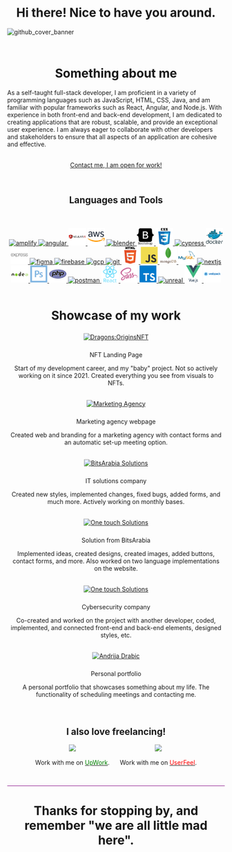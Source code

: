 <h1 align="center">Hi there! Nice to have you around.</h1> 

![github_cover_banner](https://images.squarespace-cdn.com/content/v1/5b1d88f9cc8fedb159735210/1560302563940-G6FI5ZMFI1TGQ5JP947K/ThreeOfJune_Banner01.gif?format=2500w)

<br>
<h1 align="center">Something about me</h1>

<p align:"center">
As a self-taught full-stack developer, I
am proficient in a variety of
programming languages such as
JavaScript, HTML, CSS, Java, and
am familiar with popular frameworks
such as React, Angular, and Node.js.
With experience in both front-end and
back-end development, I am
dedicated to creating applications
that are robust, scalable, and provide
an exceptional user experience. I am
always eager to collaborate with other
developers and stakeholders to ensure
that all aspects of an application are
cohesive and effective.
<br>
<br>
<div align="center">

[Contact me, I am open for work!](mailto:drabic.andrija@gmail.com)

</div>
</p>    
<br>
<h2 align="center">Languages and Tools</h2>
<br>
<br>   
<div align="center">
  <a href="https://aws.amazon.com/amplify/" target="_blank" rel="noreferrer">
    <img
      src="https://docs.amplify.aws/assets/logo-dark.svg"
      alt="amplify"
      width="40"
      height="40"
    />
  </a>
  <a href="https://angular.io" target="_blank" rel="noreferrer">
    <img
      src="https://angular.io/assets/images/logos/angular/angular.svg"
      alt="angular"
      width="40"
      height="40"
    />
  </a>
  <a href="https://angular.io" target="_blank" rel="noreferrer">
    <img
      src="https://raw.githubusercontent.com/devicons/devicon/master/icons/angularjs/angularjs-original-wordmark.svg"
      alt="angularjs"
      width="40"
      height="40"
    />
  </a>
  <a href="https://aws.amazon.com" target="_blank" rel="noreferrer">
    <img
      src="https://raw.githubusercontent.com/devicons/devicon/master/icons/amazonwebservices/amazonwebservices-original-wordmark.svg"
      alt="aws"
      width="40"
      height="40"
    />
  </a>
  <a href="https://www.blender.org/" target="_blank" rel="noreferrer">
    <img
      src="https://download.blender.org/branding/community/blender_community_badge_white.svg"
      alt="blender"
      width="40"
      height="40"
    />
  </a>
  <a href="https://getbootstrap.com" target="_blank" rel="noreferrer">
    <img
      src="https://raw.githubusercontent.com/devicons/devicon/master/icons/bootstrap/bootstrap-plain-wordmark.svg"
      alt="bootstrap"
      width="40"
      height="40"
    />
  </a>
  <a href="https://www.w3schools.com/css/" target="_blank" rel="noreferrer">
    <img
      src="https://raw.githubusercontent.com/devicons/devicon/master/icons/css3/css3-original-wordmark.svg"
      alt="css3"
      width="40"
      height="40"
    />
  </a>
  <a href="https://www.cypress.io" target="_blank" rel="noreferrer">
    <img
      src="https://raw.githubusercontent.com/simple-icons/simple-icons/6e46ec1fc23b60c8fd0d2f2ff46db82e16dbd75f/icons/cypress.svg"
      alt="cypress"
      width="40"
      height="40"
    />
  </a>
  <a href="https://www.docker.com/" target="_blank" rel="noreferrer">
    <img
      src="https://raw.githubusercontent.com/devicons/devicon/master/icons/docker/docker-original-wordmark.svg"
      alt="docker"
      width="40"
      height="40"
    />
  </a>
  <a href="https://expressjs.com" target="_blank" rel="noreferrer">
    <img
      src="https://raw.githubusercontent.com/devicons/devicon/master/icons/express/express-original-wordmark.svg"
      alt="express"
      width="40"
      height="40"
    />
  </a>
  <a href="https://www.figma.com/" target="_blank" rel="noreferrer">
    <img
      src="https://www.vectorlogo.zone/logos/figma/figma-icon.svg"
      alt="figma"
      width="40"
      height="40"
    />
  </a>
  <a href="https://firebase.google.com/" target="_blank" rel="noreferrer">
    <img
      src="https://www.vectorlogo.zone/logos/firebase/firebase-icon.svg"
      alt="firebase"
      width="40"
      height="40"
    />
  </a>
  <a href="https://cloud.google.com" target="_blank" rel="noreferrer">
    <img
      src="https://www.vectorlogo.zone/logos/google_cloud/google_cloud-icon.svg"
      alt="gcp"
      width="40"
      height="40"
    />
  </a>
  <a href="https://git-scm.com/" target="_blank" rel="noreferrer">
    <img
      src="https://www.vectorlogo.zone/logos/git-scm/git-scm-icon.svg"
      alt="git"
      width="40"
      height="40"
    />
  </a>
  <a href="https://www.w3.org/html/" target="_blank" rel="noreferrer">
    <img
      src="https://raw.githubusercontent.com/devicons/devicon/master/icons/html5/html5-original-wordmark.svg"
      alt="html5"
      width="40"
      height="40"
    />
  </a>
  <a
    href="https://developer.mozilla.org/en-US/docs/Web/JavaScript"
    target="_blank"
    rel="noreferrer"
  >
    <img
      src="https://raw.githubusercontent.com/devicons/devicon/master/icons/javascript/javascript-original.svg"
      alt="javascript"
      width="40"
      height="40"
    />
  </a>
  <a href="https://www.mongodb.com/" target="_blank" rel="noreferrer">
    <img
      src="https://raw.githubusercontent.com/devicons/devicon/master/icons/mongodb/mongodb-original-wordmark.svg"
      alt="mongodb"
      width="40"
      height="40"
    />
  </a>
  <a href="https://www.mysql.com/" target="_blank" rel="noreferrer">
    <img
      src="https://raw.githubusercontent.com/devicons/devicon/master/icons/mysql/mysql-original-wordmark.svg"
      alt="mysql"
      width="40"
      height="40"
    />
  </a>
  <a href="https://nextjs.org/" target="_blank" rel="noreferrer">
    <img
      src="https://cdn.worldvectorlogo.com/logos/nextjs-2.svg"
      alt="nextjs"
      width="40"
      height="40"
    />
  </a>
  <a href="https://nodejs.org" target="_blank" rel="noreferrer">
    <img
      src="https://raw.githubusercontent.com/devicons/devicon/master/icons/nodejs/nodejs-original-wordmark.svg"
      alt="nodejs"
      width="40"
      height="40"
    />
  </a>
  <a href="https://www.photoshop.com/en" target="_blank" rel="noreferrer">
    <img
      src="https://raw.githubusercontent.com/devicons/devicon/master/icons/photoshop/photoshop-line.svg"
      alt="photoshop"
      width="40"
      height="40"
    />
  </a>
  <a href="https://www.php.net" target="_blank" rel="noreferrer">
    <img
      src="https://raw.githubusercontent.com/devicons/devicon/master/icons/php/php-original.svg"
      alt="php"
      width="40"
      height="40"
    />
  </a>
  <a href="https://postman.com" target="_blank" rel="noreferrer">
    <img
      src="https://www.vectorlogo.zone/logos/getpostman/getpostman-icon.svg"
      alt="postman"
      width="40"
      height="40"
    />
  </a>
  <a href="https://reactjs.org/" target="_blank" rel="noreferrer">
    <img
      src="https://raw.githubusercontent.com/devicons/devicon/master/icons/react/react-original-wordmark.svg"
      alt="react"
      width="40"
      height="40"
    />
  </a>
  <a href="https://sass-lang.com" target="_blank" rel="noreferrer">
    <img
      src="https://raw.githubusercontent.com/devicons/devicon/master/icons/sass/sass-original.svg"
      alt="sass"
      width="40"
      height="40"
    />
  </a>
  <a href="https://www.typescriptlang.org/" target="_blank" rel="noreferrer">
    <img
      src="https://raw.githubusercontent.com/devicons/devicon/master/icons/typescript/typescript-original.svg"
      alt="typescript"
      width="40"
      height="40"
    />
  </a>
  <a href="https://unrealengine.com/" target="_blank" rel="noreferrer">
    <img
      src="https://raw.githubusercontent.com/kenangundogan/fontisto/036b7eca71aab1bef8e6a0518f7329f13ed62f6b/icons/svg/brand/unreal-engine.svg"
      alt="unreal"
      width="40"
      height="40"
    />
  </a>
  <a href="https://vuejs.org/" target="_blank" rel="noreferrer">
    <img
      src="https://raw.githubusercontent.com/devicons/devicon/master/icons/vuejs/vuejs-original-wordmark.svg"
      alt="vuejs"
      width="40"
      height="40"
    />
  </a>
  <a href="https://webpack.js.org" target="_blank" rel="noreferrer">
    <img
      src="https://raw.githubusercontent.com/devicons/devicon/d00d0969292a6569d45b06d3f350f463a0107b0d/icons/webpack/webpack-original-wordmark.svg"
      alt="webpack"
      width="40"
      height="40"
    />
  </a>
</div>
<br>
<div align="center">
<h1>Showcase of my work</h1>
<div align="center" style="padding:5px;">
  <a href="https://www.dragonsoriginsnft.com" target="_blank">
    <img src="https://dragonsoriginsnft.com/wp-content/uploads/2022/05/logo2-1-300x300.png" alt="Dragons:OriginsNFT" style="height:200px;padding-bottom: 10px;">
    </a>
  <br>
  <p>NFT Landing Page</p>
  <p>Start of my development career, and my "baby" project. Not so actively working on it since 2021. Created everything you see from visuals to NFTs. </p>
<br>
<a href="https://www.andrija.website/dmmarketingagency" target="_blank">
<img src="https://i0.wp.com/andrija.website/dmmarketingagency/wp-content/uploads/2023/03/DM-Marketing-Main-Logo-2400x1800-Croped.png?resize=350%2C90&ssl=1" alt="Marketing Agency" style="height:100px;padding-bottom: 10px;"></a>
  <p>Marketing agency webpage</p>
  <p>Created web and branding for a marketing agency with contact forms and an automatic set-up meeting option.</p>
<br>
<a href="https://www.bitsarabia.com" target="_blank">
<img src="https://dragonsoriginsnft.com/wp-content/uploads/2023/04/nZFbZsmL_400x400-removebg-preview.png" alt="BitsArabia Solutions" style="height:200px;padding-bottom: 10px;"></a>
  <p>IT solutions company</p>
  <p>Created new styles, implemented changes, fixed bugs, added forms, and much more. Actively working on monthly bases.</p>
<br>
<a href="https://www.bitsarabia.com/our-solutions/onetouch" target="_blank">
<img src="https://dragonsoriginsnft.com/wp-content/uploads/2023/04/OneTouch-Logo-removebg-preview.png" alt="One touch Solutions" style="height:200px;padding-bottom: 10px;"></a>
  <p>Solution from BitsArabia</p>
  <p>Implemented ideas, created designs, created images, added buttons, contact forms, and more. Also worked on two language implementations on the website.</p>
<br>
<a href="https://www.sectware.com" target="_blank">
<img src="https://dragonsoriginsnft.com/wp-content/uploads/2023/04/1680035690621-removebg-preview.png" alt="One touch Solutions" style="height:200px;padding-bottom: 10px;"></a>
  <p>Cybersecurity company</p>
  <p>Co-created and worked on the project with another developer, coded, implemented, and connected front-end and back-end elements, designed styles, etc.</p>
<br>
<a href="https://andrija.website" target="_blank">
<img src="https://i0.wp.com/andrija.website/wp-content/uploads/2023/03/cropped-LogoAndrija.png?resize=300%2C100&ssl=1" alt="Andrija Drabic" style="height:100;padding-bottom: 10px;"></a>
  <p>Personal portfolio</p>
  <p>A personal portfolio that showcases something about my life. The functionality of scheduling meetings and contacting me.</p>
<br>
</div>
<h2 align="center">I also love freelancing!</h2>
<div align="center" style="text-align: center;">
  <div style="display: inline-block;padding-right:10px;">
    <a href="https://www.upwork.com/freelancers/drabic" target="_blank">
    <img src="https://assets-global.website-files.com/603fea6471d9d8559d077603/60e5a74547878c8b5a58cb0d_wordmark%20(1).png" style="height:100px;"></a>
    <p style="text-align: center;">Work with me on <a href="https://www.upwork.com/freelancers/drabic" target="_blank"><span style="color: green;">UpWork</span></a>.</p>
  </div>
  <div align="center" style="display: inline-block;padding-left:10px;">
    <a href="https://app.userfeel.com/t/2f69a13c" target="_blank">
      <img src="https://app.userfeel.com/tester/536780/image?.png" style="height:100px"></a>
    <p style="text-align: center;">Work with me on <a href="https://app.userfeel.com/t/2f69a13c" target="_blank"><span style="color: red;">UserFeel</a>.</p>
  </div>
</div>
<br>
<hr style="border:none; height:1px; background-color:purple; width:100%;">
<h1 align="center">Thanks for stopping by, and remember "we are all little mad here". </h1>

